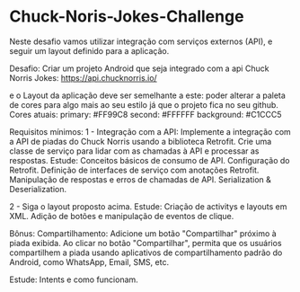 # Chuck-Noris-Jokes-Challenge
Neste desafio vamos utilizar integração com serviços externos (API), e seguir um layout definido para a aplicação.

Desafio: Criar um projeto Android que seja integrado com a api Chuck Norris Jokes: https://api.chucknorris.io/

e o Layout da aplicação deve ser semelhante a este: poder alterar a paleta de cores para algo mais ao seu estilo já que o projeto fica no seu github.
Cores atuais: 
primary: #FF99C8
second: #FFFFFF
background: #C1CCC5



Requisitos mínimos: 
	1 - Integração com a API: Implemente a integração com a API de piadas do Chuck Norris usando a biblioteca Retrofit. Crie uma classe de serviço para lidar com as chamadas à API e processar as respostas.
	Estude: Conceitos básicos de consumo de API. Configuração do Retrofit. Definição de interfaces de serviço com anotações Retrofit. Manipulação de respostas e erros de chamadas de API.
Serialization & Deserialization.


2 - Siga o layout proposto acima.
	Estude: Criação de activitys e layouts em XML. Adição de botões e manipulação de eventos de clique.

	
Bônus: 
	Compartilhamento: Adicione um botão "Compartilhar" próximo à piada exibida. Ao clicar no botão "Compartilhar", permita que os usuários compartilhem a piada usando aplicativos de compartilhamento padrão do Android, como WhatsApp, Email, SMS, etc.
	
Estude: Intents e como funcionam.
